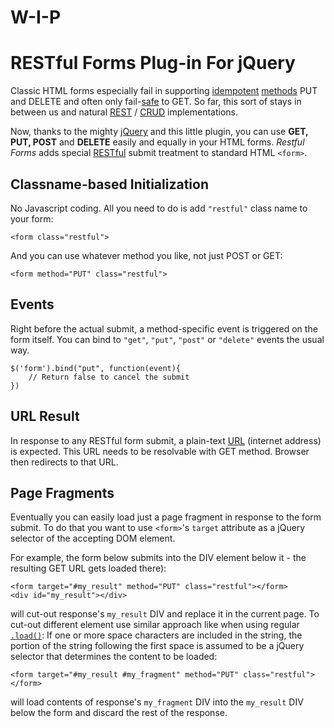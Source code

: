 # W-I-P

RESTful Forms Plug-in For jQuery
================================

Classic HTML forms especially fail in supporting [idempotent][idempotent] [methods][method] PUT and DELETE and often only fail-[safe][safe] to GET. So far, this sort of stays in between us and natural [REST][rest] / [CRUD][crud] implementations.

Now, thanks to the mighty [jQuery][jquery] and this little plugin, you can use __GET, PUT, POST__ and __DELETE__ easily and equally in your HTML forms. _Restful Forms_ adds special [RESTful][restful] submit treatment to standard HTML `<form>`.

## Classname-based Initialization

No Javascript coding. All you need to do is add `"restful"` class name to your form:

	<form class="restful">

And you can use whatever method you like, not just POST or GET:

	<form method="PUT" class="restful">

## Events

Right before the actual submit, a method-specific event is triggered on the form itself. You can bind to `"get"`, `"put"`, `"post"` or `"delete"` events the usual way.

	$('form').bind("put", function(event){
		// Return false to cancel the submit
	})

## URL Result

In response to any RESTful form submit, a plain-text [URL][url] (internet address) is expected. This URL needs to be resolvable with GET method. Browser then redirects to that URL.


## Page Fragments

Eventually you can easily load just a page fragment in response to the form submit. To do that you want to use `<form>`'s `target` attribute as a jQuery selector of the accepting DOM element.

For example, the form below submits into the DIV element below it - the resulting GET URL gets loaded there):

	<form target="#my_result" method="PUT" class="restful"></form>
	<div id="my_result"></div>

will cut-out response's `my_result` DIV and replace it in the current page. To cut-out different element use similar approach like when using regular [`.load()`][.load]: If one or more space characters are included in the string, the portion of the string following the first space is assumed to be a jQuery selector that determines the content to be loaded:

	<form target="#my_result #my_fragment" method="PUT" class="restful"></form>

will load contents of response's `my_fragment` DIV into the `my_result` DIV below the form and discard the rest of the response.



[jquery]:http://jquery.com
[.load]:http://api.jquery.com/load
[crud]:http://en.wikipedia.org/wiki/Create,_read,_update_and_delete
[rest]:http://en.wikipedia.org/wiki/Representational_State_Transfer
[restful]:http://en.wikipedia.org/wiki/Restful
[method]:http://en.wikipedia.org/wiki/Hypertext_Transfer_Protocol#Request_methods
[safe]:http://en.wikipedia.org/wiki/Hypertext_Transfer_Protocol#Safe_methods
[idempotent]:http://en.wikipedia.org/wiki/Hypertext_Transfer_Protocol#Idempotent_methods_and_web_applications
[url]:http://en.wikipedia.org/wiki/URL

